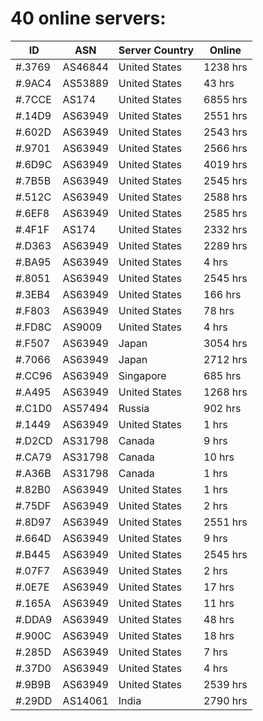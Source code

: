 # 40 online servers:

| ID | ASN | Server Country | Online |
| ------ | ------ | ------ | ------ |
| #.3769 | AS46844 | United States | 1238 hrs |
| #.9AC4 | AS53889 | United States | 43 hrs |
| #.7CCE | AS174 | United States | 6855 hrs |
| #.14D9 | AS63949 | United States | 2551 hrs |
| #.602D | AS63949 | United States | 2543 hrs |
| #.9701 | AS63949 | United States | 2566 hrs |
| #.6D9C | AS63949 | United States | 4019 hrs |
| #.7B5B | AS63949 | United States | 2545 hrs |
| #.512C | AS63949 | United States | 2588 hrs |
| #.6EF8 | AS63949 | United States | 2585 hrs |
| #.4F1F | AS174 | United States | 2332 hrs |
| #.D363 | AS63949 | United States | 2289 hrs |
| #.BA95 | AS63949 | United States | 4 hrs |
| #.8051 | AS63949 | United States | 2545 hrs |
| #.3EB4 | AS63949 | United States | 166 hrs |
| #.F803 | AS63949 | United States | 78 hrs |
| #.FD8C | AS9009 | United States | 4 hrs |
| #.F507 | AS63949 | Japan | 3054 hrs |
| #.7066 | AS63949 | Japan | 2712 hrs |
| #.CC96 | AS63949 | Singapore | 685 hrs |
| #.A495 | AS63949 | United States | 1268 hrs |
| #.C1D0 | AS57494 | Russia | 902 hrs |
| #.1449 | AS63949 | United States | 1 hrs |
| #.D2CD | AS31798 | Canada | 9 hrs |
| #.CA79 | AS31798 | Canada | 10 hrs |
| #.A36B | AS31798 | Canada | 1 hrs |
| #.82B0 | AS63949 | United States | 1 hrs |
| #.75DF | AS63949 | United States | 2 hrs |
| #.8D97 | AS63949 | United States | 2551 hrs |
| #.664D | AS63949 | United States | 9 hrs |
| #.B445 | AS63949 | United States | 2545 hrs |
| #.07F7 | AS63949 | United States | 2 hrs |
| #.0E7E | AS63949 | United States | 17 hrs |
| #.165A | AS63949 | United States | 11 hrs |
| #.DDA9 | AS63949 | United States | 48 hrs |
| #.900C | AS63949 | United States | 18 hrs |
| #.285D | AS63949 | United States | 7 hrs |
| #.37D0 | AS63949 | United States | 4 hrs |
| #.9B9B | AS63949 | United States | 2539 hrs |
| #.29DD | AS14061 | India | 2790 hrs |

